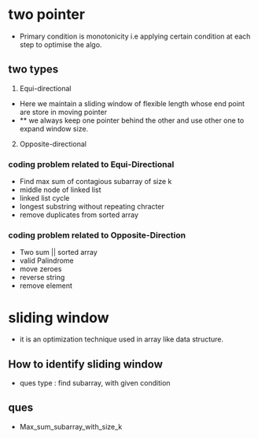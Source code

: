 # two pointer
- Primary condition is monotonicity i.e applying certain condition at each step to optimise the algo. 

## two types 
1. Equi-directional 
- Here we maintain a sliding window of flexible length whose end point are store in moving pointer 
- ** we always keep one pointer behind the other and use other one to expand window size.

2. Opposite-directional 


### coding problem related to Equi-Directional 
* Find max sum of contagious subarray of size k 
* middle node of linked list 
* linked list cycle 
* longest substring without repeating chracter 
* remove duplicates from sorted array 
 
### coding problem related to Opposite-Direction 
* Two sum || sorted array 
* valid Palindrome 
* move zeroes 
* reverse string 
* remove element 

# sliding window 
- it is an optimization technique used in array like data structure. 

## How to identify sliding window 
- ques type : find subarray, with given condition

## ques 
- Max_sum_subarray_with_size_k